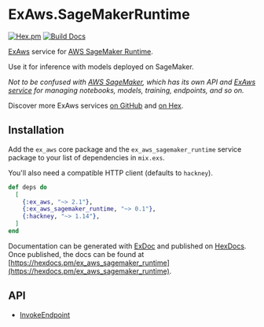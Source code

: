 # ExAws.SageMakerRuntime

[![Hex.pm](https://img.shields.io/hexpm/v/ex_aws_sagemaker_runtime.svg)](https://hex.pm/packages/ex_aws_sagemaker_runtime)
[![Build Docs](https://img.shields.io/badge/hexdocs-release-blue.svg)](https://hexdocs.pm/ex_aws_sagemaker_runtime/ExAws.html)


[ExAws](https://github.com/ex-aws/ex_aws) service for [AWS SageMaker Runtime](https://docs.aws.amazon.com/sagemaker/latest/dg/API_Operations_Amazon_SageMaker_Runtime.html).

Use it for inference with models deployed on SageMaker.

_Not to be confused with [AWS SageMaker](https://docs.aws.amazon.com/sagemaker/latest/dg/API_Operations_Amazon_SageMaker_Service.html), which has its own API and [ExAws service](https://github.com/qyc/ex_aws_sagemaker) for managing notebooks, models, training, endpoints, and so on._

Discover more ExAws services [on GitHub](https://github.com/search?l=Elixir&q=%22ex_aws%22+in%3Aname&type=Repositories) and [on Hex](https://hex.pm/packages?_utf8=%E2%9C%93&search=ex_aws&sort=recent_downloads).


## Installation

Add the `ex_aws` core package and the `ex_aws_sagemaker_runtime` service package to your list of dependencies in `mix.exs`.

You'll also need a compatible HTTP client (defaults to `hackney`). 

```elixir
def deps do
  [
    {:ex_aws, "~> 2.1"},
    {:ex_aws_sagemaker_runtime, "~> 0.1"},
    {:hackney, "~> 1.14"},
  ]
end
```

Documentation can be generated with [ExDoc](https://github.com/elixir-lang/ex_doc)
and published on [HexDocs](https://hexdocs.pm). Once published, the docs can
be found at [https://hexdocs.pm/ex_aws_sagemaker_runtime](https://hexdocs.pm/ex_aws_sagemaker_runtime).

## API

- [InvokeEndpoint](https://docs.aws.amazon.com/sagemaker/latest/dg/API_runtime_InvokeEndpoint.html)